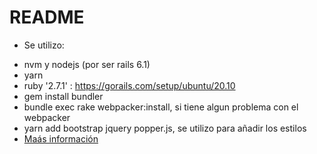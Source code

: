 # README

* Se utilizo: 
- nvm y nodejs (por ser rails 6.1)
- yarn
- ruby '2.7.1' : https://gorails.com/setup/ubuntu/20.10
- gem install bundler
- bundle exec rake webpacker:install, si tiene algun problema con el webpacker
- yarn add bootstrap jquery popper.js, se utilizo para añadir los estilos
- [Maás información](https://github.com/aniicossio1997/integradorRuby/blob/master/Informe-entrega%20N%C2%B03.pdf)
